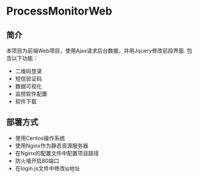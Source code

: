 
# ProcessMonitorWeb
## 简介
本项目为前端Web项目，使用Ajax请求后台数据，并用Jquery修改前段界面.
包含以下功能：
* 二维码登录
* 短信验证码
* 数据可视化
* 监控软件配置
* 软件下载

## 部署方式
* 使用Centos操作系统
* 使用Nginx作为静态资源服务器
* 在Nginx的配置文件中配置项目路径
* 防火墙开启80端口
* 在login.js文件中修改ip地址
